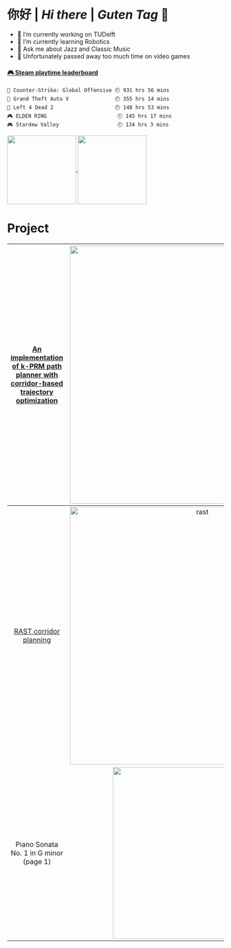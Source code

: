 #  你好 | *Hi there* | *Guten Tag* 👋

<!-- **smoggy-P/smoggy-P** is a ✨ _special_ ✨ repository because its `README.md` (this file) appears on your GitHub profile.

Here are some ideas to get you started:
 -->
- 🔭 I’m currently working on TUDelft
- 🌱 I’m currently learning Robotics
- 💬 Ask me about Jazz and Classic Music
- 🤔 Unfortunately passed away too much time on video games
<!-- steam-box start -->
#### <a href="https://gist.github.com/f3619d96b66a65726652b4fb75a18fe9" target="_blank">🎮 Steam playtime leaderboard</a>
```text
🔫 Counter-Strike: Global Offensive 🕘 931 hrs 56 mins
🚓 Grand Theft Auto V               🕘 355 hrs 14 mins
🧟 Left 4 Dead 2                    🕘 148 hrs 53 mins
🎮 ELDEN RING                       🕘 145 hrs 17 mins
🎮 Stardew Valley                   🕘 134 hrs 3 mins
```
<!-- Powered by https://github.com/YouEclipse/steam-box . -->
<!-- steam-box end -->

<a href="https://github.com/smoggy-P">
  <img align="center" src="https://github-readme-stats.vercel.app/api?username=smoggy-P&count_private=true&show_icons=true&show_icons=true&theme=buefy" height=160/>
</a>
<a href="https://github.com/smoggy-P">
  <img align="center" src="https://github-readme-stats.vercel.app/api/top-langs/?username=smoggy-P&hide=javascript,html,cmake&layout=compact&theme=buefy" height=160/>
</a>
<!-- jupyter%20notebook -->

# Project

|[An implementation of k-PRM path planner with corridor-based trajectory optimization](https://github.com/edmundwsy/RO47005-PDM-Final)|<img src="https://github.com/edmundwsy/RO47005-PDM-Final/blob/master/figs/03.gif"  width=600 />|
|:--:|:--:|
|[RAST corridor planning](https://github.com/smoggy-P/RAST_corridor_planning )|<img src="https://github.com/edmundwsy/edmundwsy/blob/master/figs/rast.gif" alt="rast" width=600 />|
|Piano Sonata No. 1 in G minor (page 1)|<img src="https://user-images.githubusercontent.com/29809038/155034256-cc78ede1-d72b-4444-935b-bdaabe386782.png"  width=400 />|


